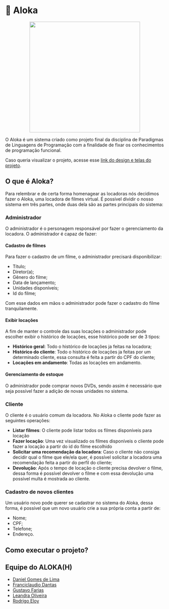 # :minidisc: Aloka
<p align=center>
  <img width=350 src="https://user-images.githubusercontent.com/42751604/115566016-47e34880-a290-11eb-99c6-5052a4c88d13.png"/> 
</p>

O Aloka é um sistema criado como projeto final da disciplina de Paradigmas de Linguagens de Programação com a finalidade de fixar os conhecimentos de programação funcional.

Caso queria visualizar o projeto, acesse esse [link do design e telas do projeto](https://www.figma.com/file/7sJAJApkPpNLwYtmqszuc4/ALOKA?node-id=9%3A30).

## O que é Aloka?
Para relembrar e de certa forma homenagear as locadoras nós decidimos fazer o Aloka, uma locadora de filmes virtual. É possível dividir o nosso sistema em três partes, onde duas dela são as partes principais do sistema:

### Administrador
O administrador é o personagem responsável por fazer o gerenciamento da locadora. O administrador é capaz de fazer:

#### **Cadastro de filmes**
Para fazer o cadastro de um filme, o administrador precisará disponibilizar:
- Título;
- Diretor(a);
- Gênero do filme;
- Data de lançamento;
- Unidades disponíveis;
- Id do filme;

Com esse dados em mãos o administrador pode fazer o cadastro do filme tranquilamente.

#### Exibir locações
A fim de manter o controle das suas locações o administrador pode escolher exibir o histórico de locações, esse histórico pode ser de 3 tipos:
- **Histórico geral**: Todo o histórico de locações ja feitas na locadora;
- **Histórico do cliente**: Todo o histórico de locações ja feitas por um determinado cliente, essa consulta é feita a partir do CPF do cliente;
- **Locações em andamento**: Todas as locações em andamento. 

#### Gerenciamento de estoque
O administrador pode comprar novos DVDs, sendo assim é necessário que seja possível fazer a adição de novas unidades no sistema.

### Cliente
O cliente é o usuário comum da locadora. No Aloka o cliente pode fazer as seguintes operações:

- **Listar filmes**: O cliente pode listar todos os filmes disponíveis para locação
- **Fazer locação**: Uma vez visualizado os filmes disponíveis o cliente pode fazer a locação a partir do id do filme escolhido
- **Solicitar uma recomendação da locadora**: Caso o cliente não consiga decidir qual o filme que ele/ela quer, é possível solicitar a locadora uma recomendação feita a partir do perfil do cliente;
- **Devolução**: Após o tempo de locação o cliente precisa devolver o filme, dessa forma é possível devolver o filme e com essa devolução uma possível multa é mostrada ao cliente.

### Cadastro de novos clientes
Um usuário novo pode querer se cadastrar no sistema do Aloka, dessa forma, é possível que um novo usuário crie a sua própria conta a partir de:
- Nome;
- CPF;
- Telefone;
- Endereço.

## Como executar o projeto?

## Equipe do ALOKA(H)

- [Daniel Gomes de Lima](https://github.com/dnlgomesl)
- [Franciclaudio Dantas](https://github.com/claudiodantas)
- [Gustavo Farias](https://github.com/GusttaFS)
- [Leandra Oliveira](https://github.com/LeandraOS)
- [Rodrigo Eloy](https://github.com/RodrigoEC)

